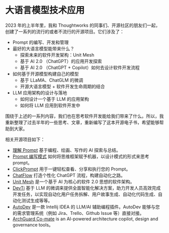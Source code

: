 # 大语言模型技术应用

2023 年的上半年里，我和 Thoughtworks 的同事们、开源社区的朋友们一起，创建了一系列的流行的或者不流行的开源项目。它们涉及了：

- Prompt 的编写、开发和管理
- 最好的大语言模型能带来什么？
    - 探索未来的软件开发架构：Unit Mesh
    - 基于 AI 2.0 （ChatGPT）的应用开发探索
    - 基于 AI 2.0 （ChatGPT + Copilot）如何去设计软件开发流程
- 如何基于开源模型构建自己的模型
    - 基于 LLaMA、ChatGLM 的微调
    - 开源大语言模型 + 软件开发生命周期的结合
- LLM 应用架构的设计与落地
    - 如何设计一个基于 LLM 的应用架构
    - 如何将 LLM 应用到软件开发中

围绕于上述的一系列内容，我们也在思考软件开发能给我们带来了什么。所以，我重新整理了过去半年的一些思考、文章，重新编写了这本开源电子书，希望能够帮助到大家。

相关开源项目如下：

- [理解 Prompt](https://github.com/prompt-engineering/understand-prompt) 基于编程、绘画、写作的 AI 探索与总结。
- [Prompt 编写模式](https://github.com/prompt-engineering/prompt-patterns) 如何将思维框架赋予机器，以设计模式的形式来思考
  prompt。
- [ClickPrompt](https://github.com/prompt-engineering/click-prompt) 用于一键轻松查看、分享和执行您的 Prompt。
- [ChatFlow](https://github.com/prompt-engineering/chat-flow)  打造个性化 ChatGPT 流程，构建自动化之路。
- [Unit Mesh](https://github.com/unit-mesh/unit-mesh) 是一个基于 AI 为核心的软件 2.0 思想的软件架构。
- [DevTi](https://github.com/unit-mesh/devti) 基于 LLM
  的微调来提供全面智能化解决方案，助力开发人员高效完成开发任务，以实现自动化用户任务拆解、用户故事生成、自动化代码生成、自动化测试生成等等。
- [AutoDev](https://github.com/unit-mesh/auto-dev) 是一款 Intellij IDEA 的 LLM/AI 辅助编程插件。AutoDev 能够与您的需求管理系统（例如
  Jira、Trello、Github Issue 等）直接对接。
- [ArchGuard Co-mate](https://github.com/archguard/co-mate) is an AI-powered architecture copilot, design and governance
  tools。

